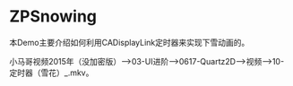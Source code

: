 # ZPSnowing
本Demo主要介绍如何利用CADisplayLink定时器来实现下雪动画的。

小马哥视频2015年（没加密版）——>03-UI进阶——>0617-Quartz2D——>视频——>10-定时器（雪花）_.mkv。
